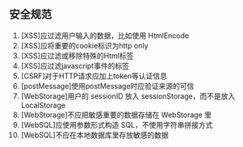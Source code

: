 ## 安全规范

1. [XSS]应过滤用户输入的数据，比如使用 HtmlEncode
2. [XSS]应将重要的cookie标识为http only
3. [XSS]应过滤或移除特殊的Html标签
4. [XSS]应过滤javascript事件的标签
5. [CSRF]对于HTTP请求应加上token等认证信息
6. [postMessage]使用postMessage时应验证来源的可信
7. [WebStorage]用户的 sessionID 放入 sessionStorage，而不是放入 LocalStorage
8. [WebStorage]不应把敏感重要的数据存储在 WebStorage 里
9. [WebSQL]应使用参数形式构造 SQL，不使用字符串拼接方式
10. [WebSQL]不应在本地数据库里存放敏感的数据
